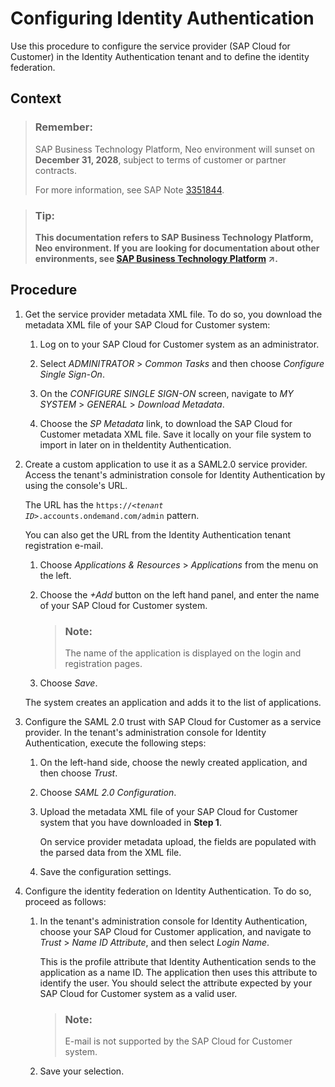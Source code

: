 <!-- loio82db0cff6fc542b4af38bdc0a6b5971a -->

# Configuring Identity Authentication

Use this procedure to configure the service provider \(SAP Cloud for Customer\) in the Identity Authentication tenant and to define the identity federation.



## Context

> ### Remember:  
> SAP Business Technology Platform, Neo environment will sunset on **December 31, 2028**, subject to terms of customer or partner contracts.
> 
> For more information, see SAP Note [3351844](https://me.sap.com/notes/3351844).

> ### Tip:  
> **This documentation refers to SAP Business Technology Platform, Neo environment. If you are looking for documentation about other environments, see [SAP Business Technology Platform](https://help.sap.com/viewer/65de2977205c403bbc107264b8eccf4b/Cloud/en-US/6a2c1ab5a31b4ed9a2ce17a5329e1dd8.html "SAP Business Technology Platform (SAP BTP) is an integrated offering comprised of four technology portfolios: database and data management, application development and integration, analytics, and intelligent technologies. The platform offers users the ability to turn data into business value, compose end-to-end business processes, and build and extend SAP applications quickly.") :arrow_upper_right:.**



## Procedure

1.  Get the service provider metadata XML file. To do so, you download the metadata XML file of your SAP Cloud for Customer system:

    1.  Log on to your SAP Cloud for Customer system as an administrator.

    2.  Select *ADMINITRATOR* \> *Common Tasks* and then choose *Configure Single Sign-On*.

    3.  On the *CONFIGURE SINGLE SIGN-ON* screen, navigate to *MY SYSTEM* \> *GENERAL* \> *Download Metadata*.

    4.  Choose the *SP Metadata* link, to download the SAP Cloud for Customer metadata XML file. Save it locally on your file system to import in later on in theIdentity Authentication.


2.  Create a custom application to use it as a SAML2.0 service provider. Access the tenant's administration console for Identity Authentication by using the console's URL.

    The URL has the <code>https://<i class="varname">&lt;tenant ID&gt;</i>.accounts.ondemand.com/admin</code> pattern.

    You can also get the URL from the Identity Authentication tenant registration e-mail.

    1.  Choose *Applications & Resources* \> *Applications* from the menu on the left.

    2.  Choose the *\+Add* button on the left hand panel, and enter the name of your SAP Cloud for Customer system.

        > ### Note:  
        > The name of the application is displayed on the login and registration pages.

    3.  Choose *Save*.


    The system creates an application and adds it to the list of applications.

3.  Configure the SAML 2.0 trust with SAP Cloud for Customer as a service provider. In the tenant's administration console for Identity Authentication, execute the following steps:

    1.  On the left-hand side, choose the newly created application, and then choose *Trust*.

    2.  Choose *SAML 2.0 Configuration*.

    3.  Upload the metadata XML file of your SAP Cloud for Customer system that you have downloaded in **Step 1**.

        On service provider metadata upload, the fields are populated with the parsed data from the XML file.

    4.  Save the configuration settings.


4.  Configure the identity federation on Identity Authentication. To do so, proceed as follows:

    1.  In the tenant's administration console for Identity Authentication, choose your SAP Cloud for Customer application, and navigate to *Trust* \> *Name ID Attribute*, and then select *Login Name*.

        This is the profile attribute that Identity Authentication sends to the application as a name ID. The application then uses this attribute to identify the user. You should select the attribute expected by your SAP Cloud for Customer system as a valid user.

        > ### Note:  
        > E-mail is not supported by the SAP Cloud for Customer system.

    2.  Save your selection.



